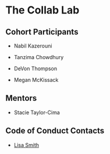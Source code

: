 # The Collab Lab

## Cohort Participants

* Nabil Kazerouni

* Tanzima Chowdhury

* DeVon Thompson 

* Megan McKissack

## Mentors

* Stacie Taylor-Cima

## Code of Conduct Contacts

* [Lisa Smith](mailto:code-of-conduct@the-collab-lab.codes)


